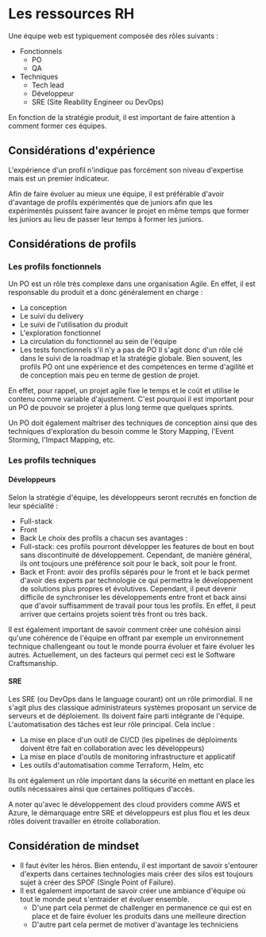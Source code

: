 # Les ressources RH

Une équipe web est typiquement composée des rôles suivants :
* Fonctionnels
    * PO
    * QA
* Techniques
    * Tech lead
    * Développeur
    * SRE (Site Reability Engineer ou DevOps)

En fonction de la stratégie produit, il est important de faire attention à comment former ces équipes.

## Considérations d'expérience
L'expérience d'un profil n'indique pas forcément son niveau d'expertise mais est un premier indicateur.

Afin de faire évoluer au mieux une équipe, il est préférable d'avoir d'avantage de profils expérimentés que de juniors afin que les expérimentés puissent faire avancer le projet en même temps que former les juniors au lieu de passer leur temps à former les juniors.

## Considérations de profils

### Les profils fonctionnels
Un PO est un rôle très complexe dans une organisation Agile. En effet, il est responsable du produit et a donc généralement en charge :
* La conception
* Le suivi du delivery
* Le suivi de l'utilisation du produit
* L'exploration fonctionnel
* La circulation du fonctionnel au sein de l'équipe
* Les tests fonctionnels s'il n'y a pas de PO
Il s'agit donc d'un rôle clé dans le suivi de la roadmap et la stratégie globale. Bien souvent, les profils PO ont une expérience et des compétences en terme d'agilité et de conception mais peu en terme de gestion de projet.

En effet, pour rappel, un projet agile fixe le temps et le coût et utilise le contenu comme variable d'ajustement. C'est pourquoi il est important pour un PO de pouvoir se projeter à plus long terme que quelques sprints.

Un PO doit également maîtriser des techniques de conception ainsi que des techniques d'exploration du besoin comme le Story Mapping, l'Event Storming, l'Impact Mapping, etc.

### Les profils techniques
#### Développeurs
Selon la stratégie d'équipe, les développeurs seront recrutés en fonction de leur spécialité :
* Full-stack
* Front
* Back
Le choix des profils a chacun ses avantages :
* Full-stack: ces profils pourront développer les features de bout en bout sans discontinuité de développement. Cependant, de manière général, ils ont toujours une préférence soit pour le back, soit pour le front.
* Back et Front: avoir des profils séparés pour le front et le back permet d'avoir des experts par technologie ce qui permettra le développement de solutions plus propres et évolutives. Cependant, il peut devenir difficile de synchroniser les développements entre front et back ainsi que d'avoir suffisamment de travail pour tous les profils. En effet, il peut arriver que certains projets soient très front ou très back.

Il est également important de savoir comment créer une cohésion ainsi qu'une cohérence de l'équipe en offrant par exemple un environnement technique challengeant ou tout le monde pourra évoluer et faire évoluer les autres. Actuellement, un des facteurs qui permet ceci est le Software Craftsmanship.

#### SRE
Les SRE (ou DevOps dans le language courant) ont un rôle primordial. Il ne s'agit plus des classique administrateurs systèmes proposant un service de serveurs et de déploiement. Ils doivent faire parti intégrante de l'équipe. L'automatisation des tâches est leur rôle principal. Cela inclue :
* La mise en place d'un outil de CI/CD (les pipelines de déploiments doivent être fait en collaboration avec les développeurs)
* La mise en place d'outils de monitoring infrastructure et applicatif
* Les outils d'automatisation comme Terraform, Helm, etc

Ils ont également un rôle important dans la sécurité en mettant en place les outils nécessaires ainsi que certaines politiques d'accès.

A noter qu'avec le développement des cloud providers comme AWS et Azure, le démarquage entre SRE et développeurs est plus flou et les deux rôles doivent travailler en étroite collaboration.

## Considération de mindset
* Il faut éviter les héros. Bien entendu, il est important de savoir s'entourer d'experts dans certaines technologies mais créer des silos est toujours sujet à créer des SPOF (Single Point of Failure).
* Il est également important de savoir créer une ambiance d'équipe où tout le monde peut s'entraider et évoluer ensemble.
    * D'une part cela permet de challenger en permanence ce qui est en place et de faire évoluer les produits dans une meilleure direction
    * D'autre part cela permet de motiver d'avantage les techniciens